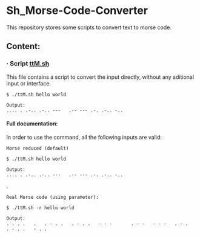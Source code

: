 # Sh_Morse-Code-Converter
This repository stores some scripts to convert text to morse code.


## Content:

### · Script [ttM.sh](./ttM.sh)
This file contains a script to convert the input directly, without any aditional input or interface.

    $ ./ttM.sh hello world

    Output:
    .... . .-.. .-.. ---   .-- --- .-. .-.. -..

#### Full documentation:
In order to use the command, all the following inputs are valid:

    Morse reduced (default)
    
    $ ./ttM.sh hello world
    
    Output:
    .... . .-.. .-.. ---   .-- --- .-. .-.. -..
.

    Real Morse code (using parameter):

    $ ./ttM.sh -r hello world
    
    Output:
    . . . .   .   . - . .   . - . .   - - -       . - -   - - -   . - .   . - . .   - . .
    